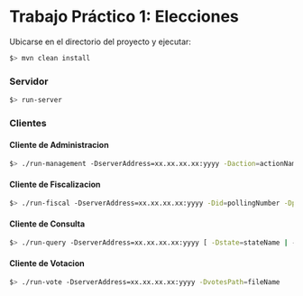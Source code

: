 # Trabajo Práctico 1: Elecciones

Ubicarse en el directorio del proyecto y ejecutar:
```bash
$> mvn clean install
```

### Servidor
  ```bash
  $> run-server
  ```
  
### Clientes
#### Cliente de Administracion
  ```bash
  $> ./run-management -DserverAddress=xx.xx.xx.xx:yyyy -Daction=actionName
  ```

#### Cliente de Fiscalizacion
  ```bash
  $> ./run-fiscal -DserverAddress=xx.xx.xx.xx:yyyy -Did=pollingNumber -Dparty=partyName
  ```
  
#### Cliente de Consulta
  ```bash
  $> ./run-query -DserverAddress=xx.xx.xx.xx:yyyy [ -Dstate=stateName | -Did=pollingPlaceNumber ] -DoutPath=fileName
  ```
  
#### Cliente de Votacion
  ```bash
  $> ./run-vote -DserverAddress=xx.xx.xx.xx:yyyy -DvotesPath=fileName
  ```
  
